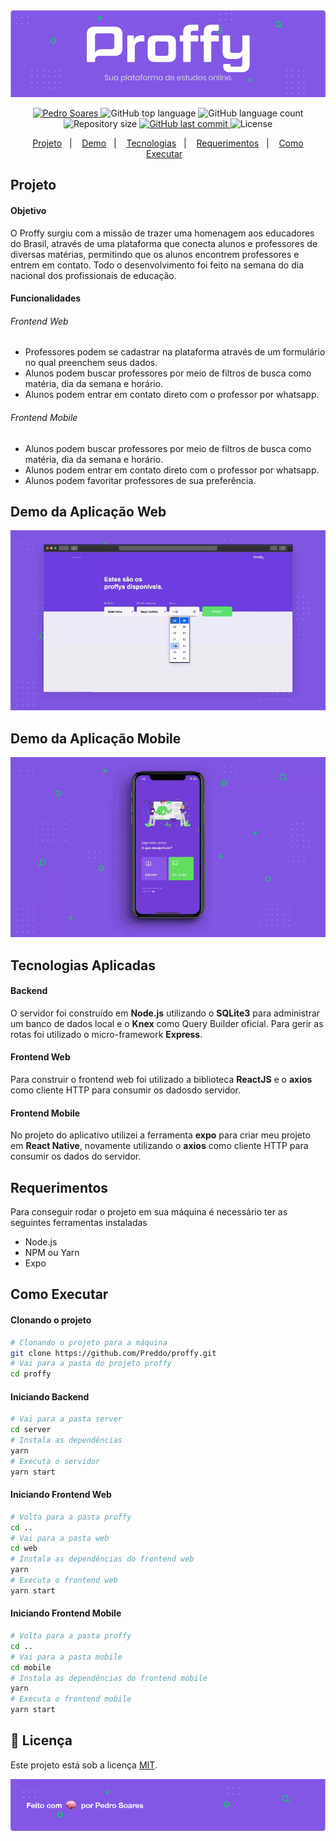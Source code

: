 <!--Banner e logo-->
<img alt="Proffy" src="./assets/Header.png"/>

<!-- Badges -->
<p align="center">
  <a target="_blank" href="https://www.linkedin.com/in/pedro-soares-0a075916a/">
      <img alt="Pedro Soares" src="https://img.shields.io/badge/-Pedro Soares-8257E5?style=flat&logo=Linkedin&logoColor=white" />
  </a>

  <img alt="GitHub top language" src="https://img.shields.io/github/languages/top/Preddo/proffy?color=774DD6">
  
  <img alt="GitHub language count" src="https://img.shields.io/github/languages/count/Preddo/proffy?color=774DD6">

  <img alt="Repository size" src="https://img.shields.io/github/repo-size/Preddo/proffy?color=774DD6">

  <a href="https://github.com/Preddo/proffy/commits/master">
    <img alt="GitHub last commit" src="https://img.shields.io/github/last-commit/Preddo/proffy?color=774DD6">
  </a>

  <img alt="License" src="https://img.shields.io/badge/license-MIT-8257E5">
</p>

<!-- Index -->
<p align="center">
  <a href="#projeto">Projeto</a>&nbsp;&nbsp;&nbsp;|&nbsp;&nbsp;&nbsp;
  <a href="#demo-da-aplicação-web">Demo</a>&nbsp;&nbsp;&nbsp;|&nbsp;&nbsp;&nbsp;
  <a href="#tecnologias-aplicadas">Tecnologias</a>&nbsp;&nbsp;&nbsp;|&nbsp;&nbsp;&nbsp;
  <a href="#requerimentos">Requerimentos</a>&nbsp;&nbsp;&nbsp;|&nbsp;&nbsp;&nbsp;
  <a href="#como-executar">Como Executar</a>&nbsp;&nbsp;&nbsp;
</p>

<!-- Projeto -->
## Projeto

#### Objetivo
O Proffy surgiu com a missão de trazer uma homenagem aos educadores do Brasil, através de uma plataforma que conecta alunos e professores de diversas matérias, permitindo que os alunos encontrem professores e entrem em contato. Todo o desenvolvimento foi feito na semana do dia nacional dos profissionais de educação.

#### Funcionalidades

###### Frontend Web
* Professores podem se cadastrar na plataforma através de um formulário no qual preenchem seus dados.
* Alunos podem buscar professores por meio de filtros de busca como matéria, dia da semana e horário.
* Alunos podem entrar em contato direto com o professor por whatsapp.
  
###### Frontend Mobile
* Alunos podem buscar professores por meio de filtros de busca como matéria, dia da semana e horário.
* Alunos podem entrar em contato direto com o professor por whatsapp.
* Alunos podem favoritar professores de sua preferência.

<!-- Demo da Aplicação Web -->
## Demo da Aplicação Web
![Web Application](assets/ProffyWebDemo.gif)

<!-- Demo da Aplicação Mobile -->
## Demo da Aplicação Mobile
![Mobile Application](assets/ProffyMobileDemo.gif)

<!-- Tecnologias Aplicadas -->
## Tecnologias Aplicadas

#### Backend
O servidor foi construído em **Node.js** utilizando o **SQLite3** para administrar um banco de dados local e o **Knex** como Query Builder oficial. Para gerir as rotas foi utilizado o micro-framework **Express**.

#### Frontend Web
Para construir o frontend web foi utilizado a biblioteca **ReactJS** e o **axios** como cliente HTTP para consumir os dadosdo servidor.

#### Frontend Mobile
No projeto do aplicativo utilizei a ferramenta **expo** para criar meu projeto em **React Native**, novamente utilizando o **axios** como cliente HTTP para consumir os dados do servidor.

<!-- Requerimentos -->
## Requerimentos
Para conseguir rodar o projeto em sua máquina é necessário ter as seguintes ferramentas instaladas
- Node.js
- NPM ou Yarn
- Expo

<!-- Como Executar -->
## Como Executar

#### Clonando o projeto
```sh
# Clonando o projeto para a máquina
git clone https://github.com/Preddo/proffy.git
# Vai para a pasta do projeto proffy
cd proffy
```
#### Iniciando Backend
```sh
# Vai para a pasta server
cd server
# Instala as dependências
yarn
# Executa o servidor
yarn start
```
#### Iniciando Frontend Web
```sh
# Volta para a pasta proffy
cd ..
# Vai para a pasta web
cd web
# Instala as dependências do frontend web
yarn
# Executa o frontend web
yarn start
```
#### Iniciando Frontend Mobile
```sh
# Volta para a pasta proffy
cd ..
# Vai para a pasta mobile
cd mobile
# Instala as dependências do frontend mobile
yarn
# Executa o frontend mobile
yarn start
```
<!--License session-->
## 📝 Licença

Este projeto está sob a licença [MIT](./LICENSE).


<img alt="Feito com 🧠 por Pedro Soares" src="./assets/Footer.png">

